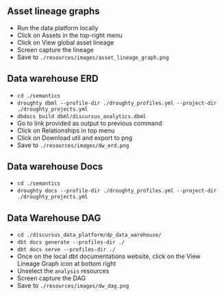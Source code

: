 ## Asset lineage graphs
- Run the data platform locally
- Click on Assets in the top-right menu
- Click on View global asset lineage
- Screen capture the lineage
- Save to `./resources/images/asset_lineage_graph.png`

## Data warehouse ERD
- `cd ./semantics`
- `droughty dbml --profile-dir ./droughty_profiles.yml --project-dir ./droughty_projects.yml`
- `dbdocs build dbml/discursus_analytics.dbml`
- Go to link provided as output to previous command
- Click on Relationships in top menu
- Click on Download util and export to png
- Save to `./resources/images/dw_erd.png`

## Data warehouse Docs
- `cd ./semantics`
- `droughty docs --profile-dir ./droughty_profiles.yml --project-dir ./droughty_projects.yml`

## Data Warehouse DAG
- `cd ./discursus_data_platform/dp_data_warehouse/`
- `dbt docs generate --profiles-dir ./`
- `dbt docs serve --profiles-dir ./`
- Once on the local dbt documentations website, click on the View Lineage Graph icon at bottom right
- Unselect the `analysis` resources
- Screen capture the DAG
- Save to `./resources/images/dw_dag.png`